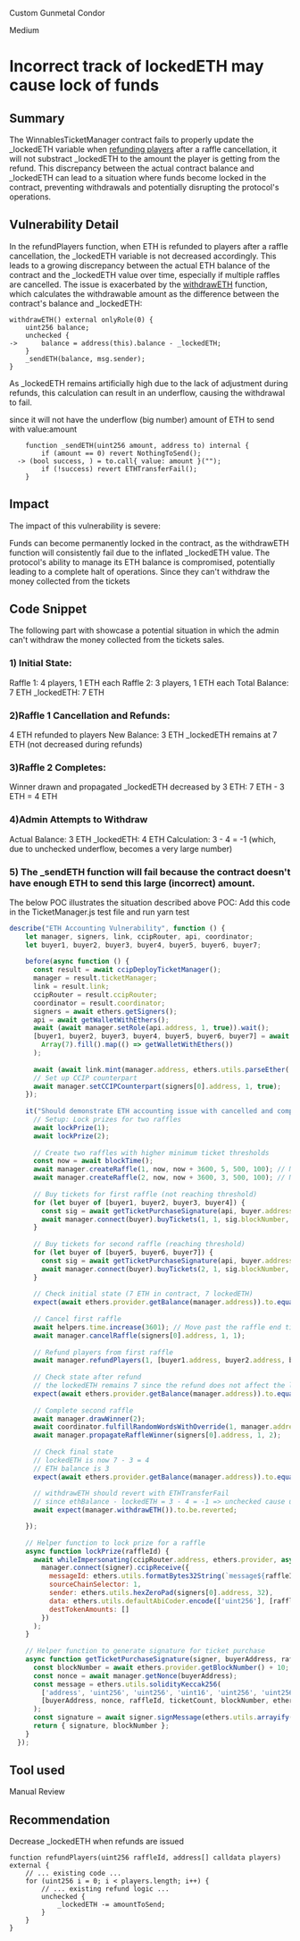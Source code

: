 Custom Gunmetal Condor

Medium

# Incorrect track of lockedETH may cause lock of funds

## Summary
The WinnablesTicketManager contract fails to properly update the _lockedETH variable when [refunding players](https://github.com/sherlock-audit/2024-08-winnables-raffles/blob/81b28633d0f450e33a8b32976e17122418f5d47e/public-contracts/contracts/WinnablesTicketManager.sol#L215-L228) after a raffle cancellation, it will not substract _lockedETH to the amount the player is getting from the refund. This discrepancy between the actual contract balance and _lockedETH can lead to a situation where funds become locked in the contract, preventing withdrawals and potentially disrupting the protocol's operations.

## Vulnerability Detail
In the refundPlayers function, when ETH is refunded to players after a raffle cancellation, the _lockedETH variable is not decreased accordingly. This leads to a growing discrepancy between the actual ETH balance of the contract and the _lockedETH value over time, especially if multiple raffles are cancelled.
The issue is exacerbated by the [withdrawETH](https://github.com/sherlock-audit/2024-08-winnables-raffles/blob/81b28633d0f450e33a8b32976e17122418f5d47e/public-contracts/contracts/WinnablesTicketManager.sol#L300-L306) function, which calculates the withdrawable amount as the difference between the contract's balance and _lockedETH:
```solidity
withdrawETH() external onlyRole(0) {
    uint256 balance;
    unchecked {
->      balance = address(this).balance - _lockedETH;
    }
    _sendETH(balance, msg.sender);
}
```
As _lockedETH remains artificially high due to the lack of adjustment during refunds, this calculation can result in an underflow, causing the withdrawal to fail.

since it will not have the underflow (big number) amount of ETH to send with value:amount
```solidity
    function _sendETH(uint256 amount, address to) internal {
        if (amount == 0) revert NothingToSend();
  -> (bool success, ) = to.call{ value: amount }("");
        if (!success) revert ETHTransferFail();
    }
```

## Impact
The impact of this vulnerability is severe:

Funds can become permanently locked in the contract, as the withdrawETH function will consistently fail due to the inflated _lockedETH value.
The protocol's ability to manage its ETH balance is compromised, potentially leading to a complete halt of operations.
Since they can't withdraw the money collected from the tickets

## Code Snippet
The following part with showcase a potential situation in which the admin can't withdraw the money collected from the tickets sales.

### 1) Initial State:
Raffle 1: 4 players, 1 ETH each
Raffle 2: 3 players, 1 ETH each
Total Balance: 7 ETH
_lockedETH: 7 ETH

### 2)Raffle 1 Cancellation and Refunds:

4 ETH refunded to players
New Balance: 3 ETH
_lockedETH remains at 7 ETH (not decreased during refunds)

### 3)Raffle 2 Completes:

Winner drawn and propagated
_lockedETH decreased by 3 ETH: 7 ETH - 3 ETH = 4 ETH

### 4)Admin Attempts to Withdraw
Actual Balance: 3 ETH
_lockedETH: 4 ETH
Calculation: 3 - 4 = -1 (which, due to unchecked underflow, becomes a very large number)

### 5) The _sendETH function will fail because the contract doesn't have enough ETH to send this large (incorrect) amount.

The below POC illustrates the situation described above
POC: Add this code in the TicketManager.js test file and run yarn test
```javascript
describe("ETH Accounting Vulnerability", function () {
    let manager, signers, link, ccipRouter, api, coordinator;
    let buyer1, buyer2, buyer3, buyer4, buyer5, buyer6, buyer7;
  
    before(async function () {
      const result = await ccipDeployTicketManager();
      manager = result.ticketManager;
      link = result.link;
      ccipRouter = result.ccipRouter;
      coordinator = result.coordinator;
      signers = await ethers.getSigners();
      api = await getWalletWithEthers();
      await (await manager.setRole(api.address, 1, true)).wait();
      [buyer1, buyer2, buyer3, buyer4, buyer5, buyer6, buyer7] = await Promise.all(
        Array(7).fill().map(() => getWalletWithEthers())
      );
      
      await (await link.mint(manager.address, ethers.utils.parseEther('100'))).wait();
      // Set up CCIP counterpart
      await manager.setCCIPCounterpart(signers[0].address, 1, true);
    });
  
    it("Should demonstrate ETH accounting issue with cancelled and completed raffles", async function () {
      // Setup: Lock prizes for two raffles
      await lockPrize(1);
      await lockPrize(2);
  
      // Create two raffles with higher minimum ticket thresholds
      const now = await blockTime();
      await manager.createRaffle(1, now, now + 3600, 5, 500, 100); // Minimum 5 tickets
      await manager.createRaffle(2, now, now + 3600, 3, 500, 100); // Minimum 3 tickets
  
      // Buy tickets for first raffle (not reaching threshold)
      for (let buyer of [buyer1, buyer2, buyer3, buyer4]) {
        const sig = await getTicketPurchaseSignature(api, buyer.address, 1, 1, 1);
        await manager.connect(buyer).buyTickets(1, 1, sig.blockNumber, sig.signature, { value: ethers.utils.parseEther("1") });
      }
  
      // Buy tickets for second raffle (reaching threshold)
      for (let buyer of [buyer5, buyer6, buyer7]) {
        const sig = await getTicketPurchaseSignature(api, buyer.address, 2, 1, 1);
        await manager.connect(buyer).buyTickets(2, 1, sig.blockNumber, sig.signature, { value: ethers.utils.parseEther("1") });
      }
  
      // Check initial state (7 ETH in contract, 7 lockedETH)
      expect(await ethers.provider.getBalance(manager.address)).to.equal(ethers.utils.parseEther("7"));
      
      // Cancel first raffle
      await helpers.time.increase(3601); // Move past the raffle end time
      await manager.cancelRaffle(signers[0].address, 1, 1);
  
      // Refund players from first raffle
      await manager.refundPlayers(1, [buyer1.address, buyer2.address, buyer3.address, buyer4.address]);
  
      // Check state after refund
      // the lockedETH remains 7 since the refund does not affect the lockedETH
      expect(await ethers.provider.getBalance(manager.address)).to.equal(ethers.utils.parseEther("3"));
  
      // Complete second raffle
      await manager.drawWinner(2);
      await coordinator.fulfillRandomWordsWithOverride(1, manager.address, [123456]); // Simulate VRF response
      await manager.propagateRaffleWinner(signers[0].address, 1, 2);
  
      // Check final state
      // lockedETH is now 7 - 3 = 4
      // ETH balance is 3
      expect(await ethers.provider.getBalance(manager.address)).to.equal(ethers.utils.parseEther("3"));
  
      // withdrawETH should revert with ETHTransferFail
      // since ethBalance - lockedETH = 3 - 4 = -1 => unchecked cause underflow => uint256(-1) = 2^256 - 1
      await expect(manager.withdrawETH()).to.be.reverted;

    });
  
    // Helper function to lock prize for a raffle
    async function lockPrize(raffleId) {
      await whileImpersonating(ccipRouter.address, ethers.provider, async (signer) =>
        manager.connect(signer).ccipReceive({
          messageId: ethers.utils.formatBytes32String(`message${raffleId}`),
          sourceChainSelector: 1,
          sender: ethers.utils.hexZeroPad(signers[0].address, 32),
          data: ethers.utils.defaultAbiCoder.encode(['uint256'], [raffleId]),
          destTokenAmounts: []
        })
      );
    }
  
    // Helper function to generate signature for ticket purchase
    async function getTicketPurchaseSignature(signer, buyerAddress, raffleId, ticketCount, ethAmount) {
      const blockNumber = await ethers.provider.getBlockNumber() + 10;
      const nonce = await manager.getNonce(buyerAddress);
      const message = ethers.utils.solidityKeccak256(
        ['address', 'uint256', 'uint256', 'uint16', 'uint256', 'uint256'],
        [buyerAddress, nonce, raffleId, ticketCount, blockNumber, ethers.utils.parseEther(ethAmount.toString())]
      );
      const signature = await signer.signMessage(ethers.utils.arrayify(message));
      return { signature, blockNumber };
    }
  });
```

## Tool used

Manual Review

## Recommendation
Decrease _lockedETH when refunds are issued
```solidity
function refundPlayers(uint256 raffleId, address[] calldata players) external {
    // ... existing code ...
    for (uint256 i = 0; i < players.length; i++) {
        // ... existing refund logic ...
        unchecked {
            _lockedETH -= amountToSend;
        }
    }
}
```